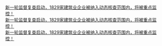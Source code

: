   
[新一轮监督复查启动，1829家建筑业企业被纳入动态核查范围内，将被重点监控！](http://www.dianyue.me/archives/394/ujmouu8sdx2d47gf/)  
[新一轮监督复查启动，1829家建筑业企业被纳入动态核查范围内，将被重点监控！](http://www.dianyue.me/archives/204/pxym9g787rkf5yht/)  
[新一轮监督复查启动，1829家建筑业企业被纳入动态核查范围内，将被重点监控！](http://www.dianyue.me/archives/625/9nt4zly8488f4q7k/)